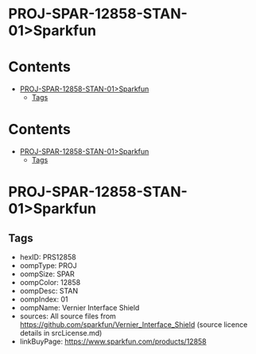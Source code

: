 
PROJ-SPAR-12858-STAN-01>Sparkfun
================================

Contents
========

* [PROJ-SPAR-12858-STAN-01>Sparkfun](#proj-spar-12858-stan-01sparkfun)
	* [Tags](#tags)

Contents
========

* [PROJ-SPAR-12858-STAN-01>Sparkfun](#proj-spar-12858-stan-01sparkfun)
	* [Tags](#tags)

# PROJ-SPAR-12858-STAN-01>Sparkfun

## Tags

- hexID: PRS12858
- oompType: PROJ
- oompSize: SPAR
- oompColor: 12858
- oompDesc: STAN
- oompIndex: 01
- oompName: Vernier Interface Shield
- sources: All source files from https://github.com/sparkfun/Vernier_Interface_Shield (source licence details in srcLicense.md)
- linkBuyPage: https://www.sparkfun.com/products/12858
